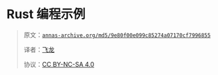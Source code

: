 # Rust 编程示例

> 原文：[`annas-archive.org/md5/9e80f00e099c85274a07170cf7996855`](https://annas-archive.org/md5/9e80f00e099c85274a07170cf7996855)
> 
> 译者：[飞龙](https://github.com/wizardforcel)
> 
> 协议：[CC BY-NC-SA 4.0](http://creativecommons.org/licenses/by-nc-sa/4.0/)